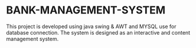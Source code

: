 # BANK-MANAGEMENT-SYSTEM
This project is developed using java swing &amp; AWT and MYSQL use for database connection. The system is designed as an interactive and content management system.
